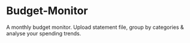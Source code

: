 # Budget-Monitor
A monthly budget monitor. Upload statement file, group by categories &amp; analyse your spending trends.
